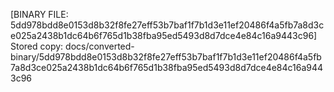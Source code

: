 [BINARY FILE: 5dd978bdd8e0153d8b32f8fe27eff53b7baf1f7b1d3e11ef20486f4a5fb7a8d3ce025a2438b1dc64b6f765d1b38fba95ed5493d8d7dce4e84c16a9443c96]
Stored copy: docs/converted-binary/5dd978bdd8e0153d8b32f8fe27eff53b7baf1f7b1d3e11ef20486f4a5fb7a8d3ce025a2438b1dc64b6f765d1b38fba95ed5493d8d7dce4e84c16a9443c96
